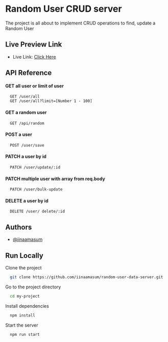 # Random User CRUD server

The project is all about to implement CRUD operations to find, update a Random User

## Live Preview Link

- Live Link: [Click Here](https://random-user-data-server.vercel.app/)

## API Reference

#### GET all user or limit of user

```http
  GET /user/all
  GET /user/all?limit=[Number 1 - 100]
```

#### GET a random user

```http
  GET /api/random
```

#### POST a user

```http
  POST /user/save
```

#### PATCH a user by id

```http
  PATCH /user/update/:id
```

#### PATCH multiple user with array from req.body

```http
  PATCH /user/bulk-update
```

#### DELETE a user by id

```http
  DELETE /user/ delete/:id
```

## Authors

- [@iinaamasum](https://www.github.com/iinaamasum)

## Run Locally

Clone the project

```bash
  git clone https://github.com/iinaamasum/random-user-data-server.git
```

Go to the project directory

```bash
  cd my-project
```

Install dependencies

```bash
  npm install
```

Start the server

```bash
  npm run start
```
